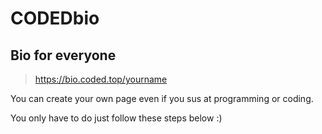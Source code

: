 # CODEDbio

## Bio for everyone 

> https://bio.coded.top/yourname

You can create your own page even if you sus at programming or coding.

You only have to do just follow these steps below :)
